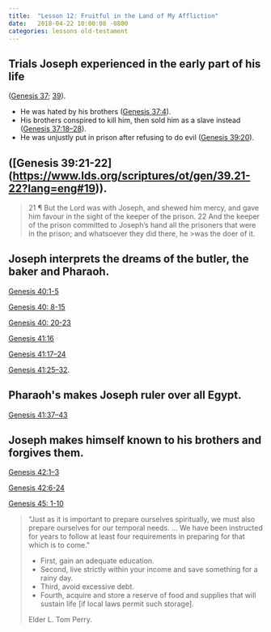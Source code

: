 ```yaml
---
title:  "Lesson 12: Fruitful in the Land of My Affliction"
date:   2018-04-22 10:00:08 -0800
categories: lessons old-testament
---
```

## Trials Joseph experienced in the early part of his life 
([Genesis 37](https://www.lds.org/scriptures/ot/gen/37?lang=eng); [39](https://www.lds.org/scriptures/ot/gen/39?lang=eng)).
  - He was hated by his brothers ([Genesis 37:4](https://www.lds.org/scriptures/ot/gen/37.4?lang=eng#3)).
  - His brothers conspired to kill him, then sold him as a slave instead ([Genesis 37:18–28](https://www.lds.org/scriptures/ot/gen/37.18-28?lang=eng#17)).
  - He was unjustly put in prison after refusing to do evil ([Genesis 39:20](https://www.lds.org/scriptures/ot/gen/39.20?lang=eng#19)).

## ([Genesis 39:21-22] (https://www.lds.org/scriptures/ot/gen/39.21-22?lang=eng#19)).
>21 ¶ But the Lord was with Joseph, and shewed him mercy, and gave him favour in the sight of the keeper of the prison.
>22 And the keeper of the prison committed to Joseph’s hand all the prisoners that were in the prison; and whatsoever they did there, he >was the doer of it.

## Joseph interprets the dreams of the butler, the baker and Pharaoh.

[Genesis 40:1-5](https://www.lds.org/scriptures/ot/gen/40.1-5?lang=eng#13)

[Genesis 40: 8-15](https://www.lds.org/scriptures/ot/gen/40.8-15?lang=eng#13)

[Genesis 40: 20-23](https://www.lds.org/scriptures/ot/gen/40.20-23?lang=eng#20)

[Genesis 41:16](https://www.lds.org/scriptures/ot/gen/41.16?lang=eng#15)

[Genesis 41:17–24](https://www.lds.org/scriptures/ot/gen/41.17-24?lang=eng#0)

[Genesis 41:25–32](https://www.lds.org/scriptures/ot/gen/41.25-32?lang=eng#24).

## Pharaoh&#39;s makes Joseph ruler over all Egypt.

[Genesis 41:37–43](https://www.lds.org/scriptures/ot/gen/41.37-43?lang=eng#36)

## Joseph makes himself known to his brothers and forgives them.

  [Genesis 42:1–3](https://www.lds.org/scriptures/ot/gen/42.1-3?lang=eng#0)

  [Genesis 42:6-24](http://www.lds.org/scriptures/ot/gen/42.6-24?lang=eng#5)

[Genesis 45: 1-10](https://www.lds.org/scriptures/ot/gen/45.1-10?lang=eng#primary)

> "Just as it is important to prepare ourselves spiritually, we must also prepare ourselves for our temporal needs. … We have been instructed for years to follow at least four requirements in preparing for that which is to come."
>- First, gain an adequate education.
>- Second, live strictly within your income and save something for a rainy day.
>- Third, avoid excessive debt.
>- Fourth, acquire and store a reserve of food and supplies that will sustain life [if local laws permit such storage].
>
> Elder L. Tom Perry. 
>

